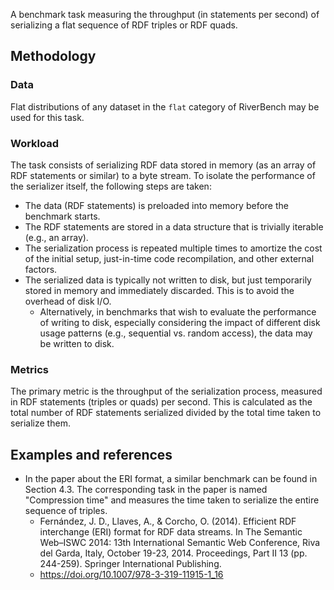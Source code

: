 A benchmark task measuring the throughput (in statements per second) of serializing a flat sequence of RDF triples or RDF quads.

## Methodology

### Data

Flat distributions of any dataset in the `flat` category of RiverBench may be used for this task.

### Workload

The task consists of serializing RDF data stored in memory (as an array of RDF statements or similar) to a byte stream. To isolate the performance of the serializer itself, the following steps are taken:

- The data (RDF statements) is preloaded into memory before the benchmark starts.
- The RDF statements are stored in a data structure that is trivially iterable (e.g., an array).
- The serialization process is repeated multiple times to amortize the cost of the initial setup, just-in-time code recompilation, and other external factors.
- The serialized data is typically not written to disk, but just temporarily stored in memory and immediately discarded. This is to avoid the overhead of disk I/O.
    - Alternatively, in benchmarks that wish to evaluate the performance of writing to disk, especially considering the impact of different disk usage patterns (e.g., sequential vs. random access), the data may be written to disk.

### Metrics

The primary metric is the throughput of the serialization process, measured in RDF statements (triples or quads) per second. This is calculated as the total number of RDF statements serialized divided by the total time taken to serialize them.

## Examples and references

- In the paper about the ERI format, a similar benchmark can be found in Section 4.3. The corresponding task in the paper is named "Compression time" and measures the time taken to serialize the entire sequence of triples.
    - Fernández, J. D., Llaves, A., & Corcho, O. (2014). Efficient RDF interchange (ERI) format for RDF data streams. In The Semantic Web–ISWC 2014: 13th International Semantic Web Conference, Riva del Garda, Italy, October 19-23, 2014. Proceedings, Part II 13 (pp. 244-259). Springer International Publishing.
    - https://doi.org/10.1007/978-3-319-11915-1_16
